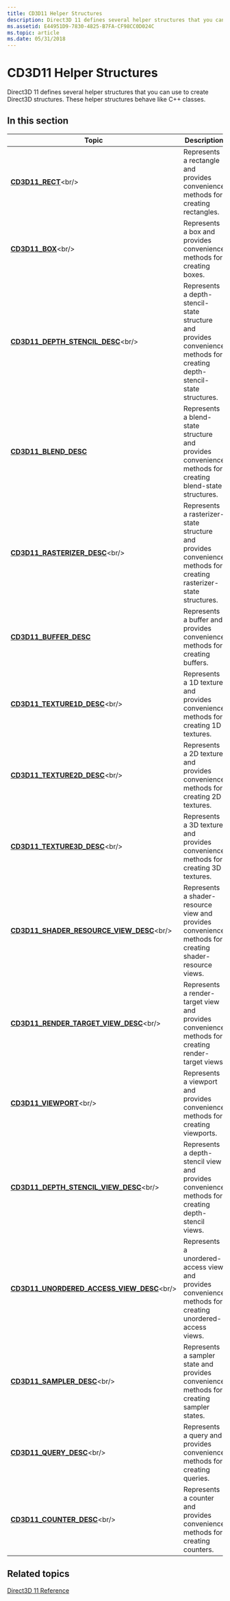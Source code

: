 ```yaml
---
title: CD3D11 Helper Structures
description: Direct3D 11 defines several helper structures that you can use to create Direct3D structures. These helper structures behave like C++ classes.
ms.assetid: E44951D9-7830-4825-B7FA-CF98CC0D024C
ms.topic: article
ms.date: 05/31/2018
---
```


# CD3D11 Helper Structures

Direct3D 11 defines several helper structures that you can use to create Direct3D structures. These helper structures behave like C++ classes.

## 

## In this section



| Topic                                                                                         | Description                                                                                                                         |
|-----------------------------------------------------------------------------------------------|-------------------------------------------------------------------------------------------------------------------------------------|
| [**CD3D11\_RECT**](https://msdn.microsoft.com/library/JJ151661(v=VS.85).aspx)<br/>                                                | Represents a rectangle and provides convenience methods for creating rectangles.<br/>                                         |
| [**CD3D11\_BOX**](https://msdn.microsoft.com/library/JJ151614(v=VS.85).aspx)<br/>                                                  | Represents a box and provides convenience methods for creating boxes.<br/>                                                    |
| [**CD3D11\_DEPTH\_STENCIL\_DESC**](https://msdn.microsoft.com/library/JJ151632(v=VS.85).aspx)<br/>                  | Represents a depth-stencil-state structure and provides convenience methods for creating depth-stencil-state structures.<br/> |
| [**CD3D11\_BLEND\_DESC**](/windows/desktop/api/D3D11/ns-d3d11-cd3d11_blend_desc)<br/>                                   | Represents a blend-state structure and provides convenience methods for creating blend-state structures.<br/>                 |
| [**CD3D11\_RASTERIZER\_DESC**](https://msdn.microsoft.com/library/JJ151654(v=VS.85).aspx)<br/>                         | Represents a rasterizer-state structure and provides convenience methods for creating rasterizer-state structures.<br/>       |
| [**CD3D11\_BUFFER\_DESC**](/windows/desktop/api/D3D11/ns-d3d11-cd3d11_buffer_desc)<br/>                                 | Represents a buffer and provides convenience methods for creating buffers.<br/>                                               |
| [**CD3D11\_TEXTURE1D\_DESC**](https://msdn.microsoft.com/library/JJ151694(v=VS.85).aspx)<br/>                           | Represents a 1D texture and provides convenience methods for creating 1D textures.<br/>                                       |
| [**CD3D11\_TEXTURE2D\_DESC**](https://msdn.microsoft.com/library/JJ151700(v=VS.85).aspx)<br/>                           | Represents a 2D texture and provides convenience methods for creating 2D textures.<br/>                                       |
| [**CD3D11\_TEXTURE3D\_DESC**](https://msdn.microsoft.com/library/JJ151706(v=VS.85).aspx)<br/>                           | Represents a 3D texture and provides convenience methods for creating 3D textures.<br/>                                       |
| [**CD3D11\_SHADER\_RESOURCE\_VIEW\_DESC**](https://msdn.microsoft.com/library/JJ151684(v=VS.85).aspx)<br/>   | Represents a shader-resource view and provides convenience methods for creating shader-resource views.<br/>                   |
| [**CD3D11\_RENDER\_TARGET\_VIEW\_DESC**](https://msdn.microsoft.com/library/JJ151668(v=VS.85).aspx)<br/>       | Represents a render-target view and provides convenience methods for creating render-target views.<br/>                       |
| [**CD3D11\_VIEWPORT**](https://msdn.microsoft.com/library/JJ151722(v=VS.85).aspx)<br/>                                        | Represents a viewport and provides convenience methods for creating viewports.<br/>                                           |
| [**CD3D11\_DEPTH\_STENCIL\_VIEW\_DESC**](https://msdn.microsoft.com/library/JJ151639(v=VS.85).aspx)<br/>       | Represents a depth-stencil view and provides convenience methods for creating depth-stencil views.<br/>                       |
| [**CD3D11\_UNORDERED\_ACCESS\_VIEW\_DESC**](https://msdn.microsoft.com/library/JJ151712(v=VS.85).aspx)<br/> | Represents a unordered-access view and provides convenience methods for creating unordered-access views.<br/>                 |
| [**CD3D11\_SAMPLER\_DESC**](https://msdn.microsoft.com/library/JJ151678(v=VS.85).aspx)<br/>                               | Represents a sampler state and provides convenience methods for creating sampler states.<br/>                                 |
| [**CD3D11\_QUERY\_DESC**](https://msdn.microsoft.com/library/JJ151648(v=VS.85).aspx)<br/>                                   | Represents a query and provides convenience methods for creating queries.<br/>                                                |
| [**CD3D11\_COUNTER\_DESC**](https://msdn.microsoft.com/library/JJ151626(v=VS.85).aspx)<br/>                               | Represents a counter and provides convenience methods for creating counters.<br/>                                             |



 

## Related topics

<dl> <dt>

[Direct3D 11 Reference](d3d11-graphics-reference.md)
</dt> </dl>

 

 






